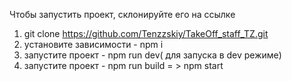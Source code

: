 Чтобы запустить проект, склонируйте его на ссылке
1) git clone https://github.com/Tenzzskiy/TakeOff_staff_TZ.git
2) установите зависимости - npm i
3) запустите проект - npm run dev( для запуска в dev режиме)
4) запустите проект - npm run build = > npm start